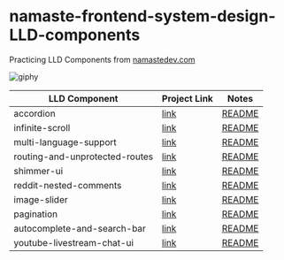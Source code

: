 # namaste-frontend-system-design-LLD-components
 Practicing LLD Components from [namastedev.com](https://namastedev.com/)

 ![giphy](https://github.com/user-attachments/assets/0363e55e-2577-4fea-bf9a-21398b9d60af)


|        LLD Component        |Project Link                        | Notes |
|----------------|-------------------------------|----------------------|
|accordion|[link](https://66cc2fb62f99f1aaac90fef0--inspiring-rabanadas-24776c.netlify.app/)           |      [README](https://github.com/ankursingh11/namaste-frontend-system-design-LLD-components/tree/main/accordion)     |
|infinite-scroll         |[link](https://66cc39f8e850fcadba4465b1--dancing-cheesecake-03e2ed.netlify.app/)           | [README](https://github.com/ankursingh11/namaste-frontend-system-design-LLD-components/tree/main/infinite-scroll) |
|multi-language-support          |[link](https://66cc1e554600d7e758d95038--zesty-lamington-c403e7.netlify.app/)| [README](https://github.com/ankursingh11/namaste-frontend-system-design-LLD-components/tree/main/multi-language-support) |
|routing-and-unprotected-routes        |[link](https://66cb01b4f02c1be78016b878--willowy-griffin-2184b3.netlify.app/)| [README](https://github.com/ankursingh11/namaste-frontend-system-design-LLD-components/tree/main/routing-and-unprotected-routes) | 
|shimmer-ui          |[link](https://66cae774d4764d7ebacdf3fc--gilded-crostata-3460e9.netlify.app/)| [README](https://github.com/ankursingh11/namaste-frontend-system-design-LLD-components/tree/main/shimmer-ui) |
|reddit-nested-comments | [link](https://66cd7f3cd1e9df9c72803692--fastidious-gelato-7679e7.netlify.app/) | [README](https://github.com/ankursingh11/namaste-frontend-system-design-LLD-components/tree/main/reddit-nested-comments) |
|image-slider | [link](https://66cd8fe20a0f55b67de2ee4f--gregarious-pithivier-4ae3f1.netlify.app/) | [README](https://github.com/ankursingh11/namaste-frontend-system-design-LLD-components/tree/main/image-slider) |
|pagination | [link](https://66cdbe7399b663ed0d1c7382--glowing-llama-e5b21f.netlify.app/) | [README](https://github.com/ankursingh11/namaste-frontend-system-design-LLD-components/tree/main/pagination) |
| autocomplete-and-search-bar | [link](https://66cee6816a57c211383de177--tangerine-kulfi-ddd790.netlify.app/)| [README](https://github.com/ankursingh11/namaste-frontend-system-design-LLD-components/tree/main/autocomplete-and-search-bar) |
| youtube-livestream-chat-ui | [link](https://66cf0d956e38434bc7ff62b4--frolicking-cendol-414920.netlify.app/) | [README](https://github.com/ankursingh11/namaste-frontend-system-design-LLD-components/tree/main/youtube-livestream-chat-ui) |
